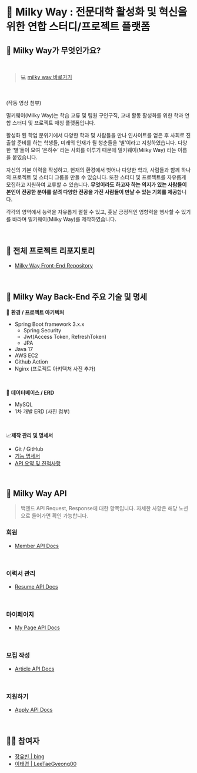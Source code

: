 # 🌌 Milky Way : 전문대학 활성화 및 혁신을 위한 연합 스터디/프로젝트 플랫폼

## 💫 Milky Way가 무엇인가요?
<br>

> 💻 [milky way 바로가기]()

<br>

(작동 영상 첨부)

밀키웨이(Milky Way)는 학습 교류 및 팀원 구인구직, 교내 활동 활성화를 위한 학과 연합 스터디 및 프로젝트 매칭 플랫폼입니다. <br>

 활성화 된 학업 분위기에서 다양한 학과 및 사람들을 만나 인사이트를 얻은 후 사회로 진출할 준비를 하는 학생들, 미래의 인재가 될 청춘들을 ‘별’이라고 지칭하였습니다. 다양한 ‘별’들이 모여 ‘은하수’ 라는 사회를 이루기 때문에 밀키웨이(Milky Way) 라는 이름을 붙였습니다. <br>

 자신의 기본 이력을 작성하고, 현재의 환경에서 벗어나 다양한 학과, 사람들과 함께 하나의 프로젝트 및 스터디 그룹을 만들 수 있습니다. 또한 스터디 및 프로젝트를 자유롭게 모집하고 지원하여 교류할 수 있습니다. **무엇이라도 하고자 하는 의지가 있는 사람들이 본인이 전공한 분야를 살려 다양한 전공을 가진 사람들이 만날 수 있는 기회를 제공**합니다. <br>

 각각의 영역에서 능력을 자유롭게 펼칠 수 있고, 훗날 긍정적인 영향력을 행사할 수 있기를 바라며 밀키웨이(Milky Way)를 제작하였습니다. 

<br>


## 👥 전체 프로젝트 리포지토리
- [Milky Way Front-End Repository](https://github.com/zzangmin2/Milky_Way_Front)

<br>

##  🌟 Milky Way Back-End 주요 기술 및 명세
🔨 **환경 / 프로젝트 아키텍처**
- Spring Boot framework 3.x.x 
  - Spring Security
  - Jwt(Access Token, RefreshToken)
   - JPA
- Java 17
- AWS EC2 
- Github Action
- Nginx
(프로젝트 아키텍처 사진 추가)

<br>

🧺 **데이터베이스 / ERD**
- MySQL
- 1차 개발 ERD (사진 첨부)

<br>

 📈**제작 관리 및 명세서** 
- Git / GitHub
- [기능 명세서](https://grizzled-perigee-022.notion.site/11514b3853164c3fb6fe1acc0b1821c3) 
- [API 요약 및 진척사항](https://grizzled-perigee-022.notion.site/API-11623b2db8e84504bdefb56f82fcbf68)

<br>


##  🌟 Milky Way API
> 백엔드 API Request, Response에 대한 항목입니다. 자세한 사항은 해당 노션으로 들어가면 확인 가능합니다.

### 회원
- [Member API Docs]()

<br>

### 이력서 관리
- [Resume API Docs]()

<br>

### 마이페이지
- [My Page API Docs]()

<br>

### 모집 작성
- [Article API Docs]()

<br>

### 지원하기
- [Apply API Docs]()

<br>

##  🙋‍♀️ 참여자
- [장유빈 | bing](https://github.com/biiiing-lab) 
- [이태경 | LeeTaeGyeong00](https://github.com/LeeTaeGyeong00)

